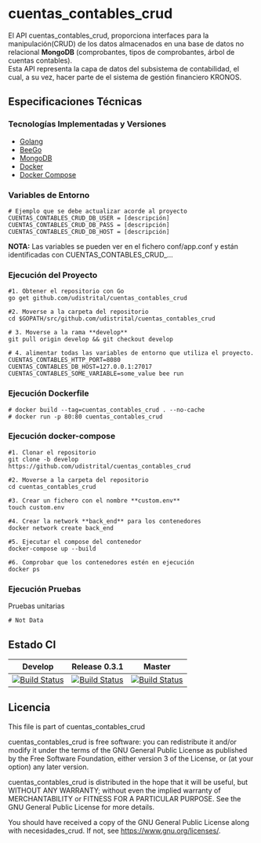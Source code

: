 # cuentas_contables_crud

El API cuentas_contables_crud, proporciona interfaces para la manipulación(CRUD) de los datos almacenados en una base de datos no relacional **MongoDB** (comprobantes, tipos de comprobantes, árbol de cuentas contables).  
Esta API representa la capa de datos del subsistema de contabilidad, el cual, a su vez, hacer parte de el sistema de gestión financiero KRONOS.

## Especificaciones Técnicas

### Tecnologías Implementadas y Versiones
* [Golang](https://github.com/udistrital/introduccion_oas/blob/master/instalacion_de_herramientas/golang.md)
* [BeeGo](https://github.com/udistrital/introduccion_oas/blob/master/instalacion_de_herramientas/beego.md)
* [MongoDB]()
* [Docker](https://docs.docker.com/engine/install/ubuntu/)
* [Docker Compose](https://docs.docker.com/compose/)

### Variables de Entorno
```shell
# Ejemplo que se debe actualizar acorde al proyecto
CUENTAS_CONTABLES_CRUD_DB_USER = [descripción]
CUENTAS_CONTABLES_CRUD_DB_PASS = [descripción]
CUENTAS_CONTABLES_CRUD_DB_HOST = [descripción]
```
**NOTA:** Las variables se pueden ver en el fichero conf/app.conf y están identificadas con CUENTAS_CONTABLES_CRUD_...

### Ejecución del Proyecto
```shell
#1. Obtener el repositorio con Go
go get github.com/udistrital/cuentas_contables_crud

#2. Moverse a la carpeta del repositorio
cd $GOPATH/src/github.com/udistrital/cuentas_contables_crud

# 3. Moverse a la rama **develop**
git pull origin develop && git checkout develop

# 4. alimentar todas las variables de entorno que utiliza el proyecto.
CUENTAS_CONTABLES_HTTP_PORT=8080 CUENTAS_CONTABLES_DB_HOST=127.0.0.1:27017 CUENTAS_CONTABLES_SOME_VARIABLE=some_value bee run
```


### Ejecución Dockerfile
```shell
# docker build --tag=cuentas_contables_crud . --no-cache
# docker run -p 80:80 cuentas_contables_crud
```

### Ejecución docker-compose
```shell
#1. Clonar el repositorio
git clone -b develop https://github.com/udistrital/cuentas_contables_crud

#2. Moverse a la carpeta del repositorio
cd cuentas_contables_crud

#3. Crear un fichero con el nombre **custom.env**
touch custom.env

#4. Crear la network **back_end** para los contenedores
docker network create back_end

#5. Ejecutar el compose del contenedor
docker-compose up --build

#6. Comprobar que los contenedores estén en ejecución
docker ps
```

### Ejecución Pruebas

Pruebas unitarias
```shell
# Not Data
```
## Estado CI
| Develop | Release 0.3.1 | Master |
| -- | -- | -- |
| [![Build Status](https://hubci.portaloas.udistrital.edu.co/api/badges/udistrital/cuentas_contables_crud/status.svg?ref=refs/heads/develop)](https://hubci.portaloas.udistrital.edu.co/udistrital/cuentas_contables_crud) | [![Build Status](https://hubci.portaloas.udistrital.edu.co/api/badges/udistrital/cuentas_contables_crud/status.svg?ref=refs/heads/release/0.3.1)](https://hubci.portaloas.udistrital.edu.co/udistrital/cuentas_contables_crud) | [![Build Status](https://hubci.portaloas.udistrital.edu.co/api/badges/udistrital/cuentas_contables_crud/status.svg?ref=refs/heads/master)](https://hubci.portaloas.udistrital.edu.co/udistrital/cuentas_contables_crud) |


## Licencia
This file is part of cuentas_contables_crud

cuentas_contables_crud is free software: you can redistribute it and/or modify it under the terms of the GNU General Public License as published by the Free Software Foundation, either version 3 of the License, or (at your option) any later version.

cuentas_contables_crud is distributed in the hope that it will be useful, but WITHOUT ANY WARRANTY; without even the implied warranty of MERCHANTABILITY or FITNESS FOR A PARTICULAR PURPOSE. See the GNU General Public License for more details.

You should have received a copy of the GNU General Public License along with necesidades_crud. If not, see https://www.gnu.org/licenses/.
